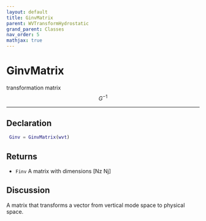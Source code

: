 ```yaml
---
layout: default
title: GinvMatrix
parent: WVTransformHydrostatic
grand_parent: Classes
nav_order: 5
mathjax: true
---
```


#  GinvMatrix

transformation matrix $$G^{-1}$$


---

## Declaration
```matlab
 Ginv = GinvMatrix(wvt)
```
## Returns
+ `Finv`  A matrix with dimensions [Nz Nj]

## Discussion

  A matrix that transforms a vector from vertical mode space to physical
  space.
 
      
